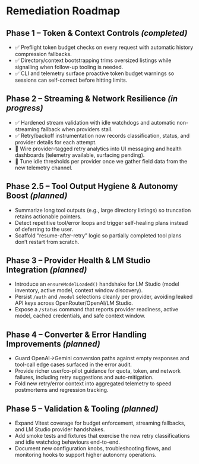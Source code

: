 # Remediation Roadmap

## Phase 1 – Token & Context Controls _(completed)_

- ✅ Preflight token budget checks on every request with automatic history compression fallbacks.
- ✅ Directory/context bootstrapping trims oversized listings while signalling when follow-up tooling is needed.
- ✅ CLI and telemetry surface proactive token budget warnings so sessions can self-correct before hitting limits.

## Phase 2 – Streaming & Network Resilience _(in progress)_

- ✅ Hardened stream validation with idle watchdogs and automatic non-streaming fallback when providers stall.
- ✅ Retry/backoff instrumentation now records classification, status, and provider details for each attempt.
- 🔄 Wire provider-tagged retry analytics into UI messaging and health dashboards (telemetry available, surfacing pending).
- 🔄 Tune idle thresholds per provider once we gather field data from the new telemetry channel.

## Phase 2.5 – Tool Output Hygiene & Autonomy Boost _(planned)_

- Summarize long tool outputs (e.g., large directory listings) so truncation retains actionable pointers.
- Detect repetitive tool/error loops and trigger self-healing plans instead of deferring to the user.
- Scaffold “resume-after-retry” logic so partially completed tool plans don’t restart from scratch.

## Phase 3 – Provider Health & LM Studio Integration _(planned)_

- Introduce an `ensureModelLoaded()` handshake for LM Studio (model inventory, active model, context window discovery).
- Persist `/auth` and `/model` selections cleanly per provider, avoiding leaked API keys across OpenRouter/OpenAI/LM Studio.
- Expose a `/status` command that reports provider readiness, active model, cached credentials, and safe context window.

## Phase 4 – Converter & Error Handling Improvements _(planned)_

- Guard OpenAI→Gemini conversion paths against empty responses and tool-call edge cases surfaced in the error audit.
- Provide richer user/co-pilot guidance for quota, token, and network failures, including retry suggestions and auto-mitigation.
- Fold new retry/error context into aggregated telemetry to speed postmortems and regression tracking.

## Phase 5 – Validation & Tooling _(planned)_

- Expand Vitest coverage for budget enforcement, streaming fallbacks, and LM Studio provider handshakes.
- Add smoke tests and fixtures that exercise the new retry classifications and idle watchdog behaviours end-to-end.
- Document new configuration knobs, troubleshooting flows, and monitoring hooks to support higher autonomy operations.
